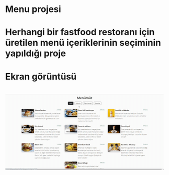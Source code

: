# Menu projesi

# Herhangi bir fastfood restoranı için üretilen menü içeriklerinin seçiminin yapıldığı proje

# Ekran görüntüsü

# ![](menu.gif)
